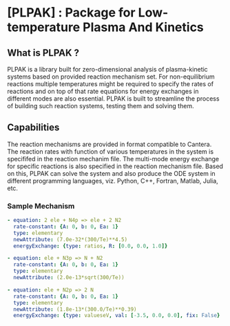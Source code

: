 # [PLPAK] : Package for Low-temperature Plasma And Kinetics

## What is PLPAK ?
PLPAK is a library built for zero-dimensional analysis of plasma-kinetic systems based on provided reaction mechanism set. For non-equilibrium reactions multiple temperatures might be required to specify the rates of reactions and on top of that rate equations for energy exchanges in different modes are also essential. PLPAK is built to streamline the process of building such reaction systems, testing them and solving them.

## Capabilities
The reaction mechanisms are provided in format compatible to Cantera. The reaction rates with function of various temperatures in the system is specififed in the reaction mechanim file. The multi-mode energy exchange for specific reactions is also specified in the reaction mechanism file. Based on this, PLPAK can solve the system and also produce the ODE system in different programming languages, viz. Python, C++, Fortran, Matlab, Julia, etc.

### Sample Mechanism
```yaml
- equation: 2 ele + N4p => ele + 2 N2 
  rate-constant: {A: 0, b: 0, Ea: 1}
  type: elementary
  newAttribute: (7.0e-32*(300/Te)**4.5)
  energyExchange: {type: ratios, R: [0.0, 0.0, 1.0]}

- equation: ele + N3p => N + N2 
  rate-constant: {A: 0, b: 0, Ea: 1}
  type: elementary
  newAttribute: (2.0e-13*sqrt(300/Te))

- equation: ele + N2p => 2 N 
  rate-constant: {A: 0, b: 0, Ea: 1}
  type: elementary
  newAttribute: (1.8e-13*(300.0/Te)**0.39)
  energyExchange: {type: valueseV, val: [-3.5, 0.0, 0.0], fix: False}

```

